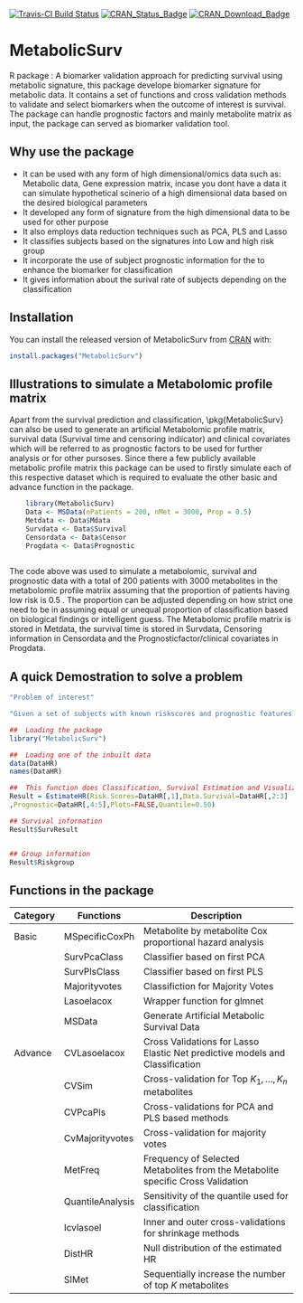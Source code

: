 [![Travis-CI Build Status](https://travis-ci.org/OlajumokeEvangelina/MetabolicSurv.svg?branch=master)](https://travis-ci.org/OlajumokeEvangelina/MetabolicSurv)
[![CRAN_Status_Badge](http://www.r-pkg.org/badges/version-ago/MetabolicSurv)](https://cran.r-project.org/package=MetabolicSurv)
[![CRAN_Download_Badge](http://cranlogs.r-pkg.org/badges/MetabolicSurv)](https://cran.r-project.org/package=MetabolicSurv)

# MetabolicSurv
R package : A biomarker validation approach for predicting survival using metabolic signature, this package develope biomarker signature for metabolic data. It contains a set of functions and cross validation methods  to validate and select biomarkers when the outcome of interest is survival. The package can handle prognostic factors and mainly metabolite matrix as input, the package can served as biomarker validation tool.

## Why use the package
* It can be used with any form of high dimensional/omics data such as: Metabolic data, Gene expression matrix, incase you dont have a data it can simulate hypothetical scinerio of a high dimensional data based on the desired biological parameters
* It developed any form of signature from the high dimensional data to be used for other purpose
* It also employs data reduction techniques such as PCA, PLS and Lasso 
* It classifies subjects based on the signatures into Low and high risk group
* It incorporate the use of subject prognostic information for the to enhance the biomarker for classification
* It gives information about the surival rate of subjects depending on the classification



## Installation

You can install the released version of MetabolicSurv from [CRAN](https://CRAN.R-project.org) with:

``` r
install.packages("MetabolicSurv")

```
## Illustrations to simulate a Metabolomic profile matrix
Apart from the survival prediction and classification, \pkg{MetabolicSurv} can also be used to generate an artificial Metabolomic profile matrix, survival data (Survival time and censoring indiicator) and clinical covariates which will be referred to as prognostic factors to be used for further analysis or for other pursoses. Since there a few publicly available metabolic profile matrix this package can be used to firstly simulate each of this respective dataset which is required to evaluate the other basic and advance function in the package.


``` r
	library(MetabolicSurv)
	Data <- MSData(nPatients = 200, nMet = 3000, Prop = 0.5)
	Metdata <- Data$Mdata
	Survdata <- Data$Survival
	Censordata <- Data$Censor
	Progdata <- Data$Prognostic
	
``` 

The code above was used to simulate a metabolomic, survival and prognostic data with a total of 200 patients with 3000  metabolites in the metabolomic profile matriix  assuming that the proportion of patients having low risk is 0.5 . The proportion can be adjusted depending on how strict one need to be in assuming equal or unequal proportion of classification based on biological findings or intelligent guess. The Metabolomic profile matrix is stored in Metdata, the survival time is stored in Survdata, Censoring information in Censordata and the Prognosticfactor/clinical covariates in Progdata.


## A quick Demostration to solve a problem

``` r
"Problem of interest"

"Given a set of subjects with known riskscores and prognostic features how can we use this information to obtain their risk of surving and what group does each respective subject belongs to?"

```

``` r
##  Loading the package
library("MetabolicSurv")

##  Loading one of the inbuilt data
data(DataHR)
names(DataHR)

##  This function does Classification, Survival Estimation and Visualization
Result = EstimateHR(Risk.Scores=DataHR[,1],Data.Survival=DataHR[,2:3]
,Prognostic=DataHR[,4:5],Plots=FALSE,Quantile=0.50)

## Survival information
Result$SurvResult


## Group information
Result$Riskgroup
```

## Functions in the package

| Category	|	Functions	|	Description	                                |
| --------- | --------- | ------------------------------------------- |
| Basic	|	MSpecificCoxPh	|	Metabolite by metabolite Cox proportional hazard analysis
|  | SurvPcaClass	| Classifier based on first PCA
| | SurvPlsClass| Classifier based on first PLS 
| | Majorityvotes |Classifiction for Majority Votes	
| | Lasoelacox | Wrapper function for glmnet
| | MSData | Generate Artificial Metabolic Survival Data
| Advance	| CVLasoelacox |Cross Validations for Lasso Elastic Net predictive models and Classification
|  | CVSim	| Cross-validation for Top $K_{1}, \ldots, K_{n}$ metabolites
| | CVPcaPls |	Cross-validations for PCA and PLS based methods
| | CvMajorityvotes | Cross-validation for majority votes	
| | MetFreq |Frequency of Selected Metabolites from the Metabolite specific Cross Validation
| | QuantileAnalysis |Sensitivity of the quantile used for classification
| | Icvlasoel |	Inner and outer cross-validations for shrinkage methods
| | DistHR | Null distribution of the estimated HR
| | SIMet | Sequentially increase the number of top $K$ metabolites
